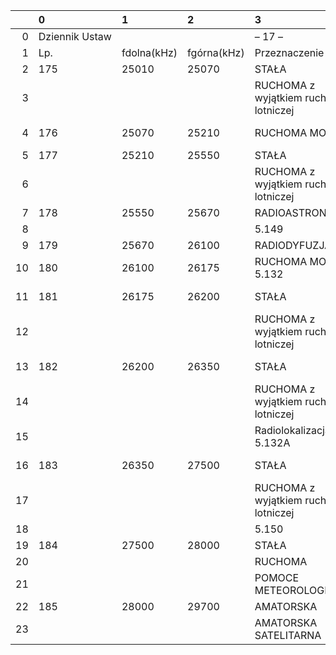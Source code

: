 |    | 0              | 1           | 2           | 3                                      | 4               |
|---:|:---------------|:------------|:------------|:---------------------------------------|:----------------|
|  0 | Dziennik Ustaw |             |             | – 17 –                                 |                 |
|  1 | Lp.            | fdolna(kHz) | fgórna(kHz) | Przeznaczenie                          | Użytkowanie     |
|  2 | 175            | 25010       | 25070       | STAŁA                                  | rządowe         |
|  3 |                |             |             | RUCHOMA z wyjątkiem ruchomej lotniczej | rządowe         |
|  4 | 176            | 25070       | 25210       | RUCHOMA MORSKA                         | cywilno-rządowe |
|  5 | 177            | 25210       | 25550       | STAŁA                                  | rządowe         |
|  6 |                |             |             | RUCHOMA z wyjątkiem ruchomej lotniczej | rządowe         |
|  7 | 178            | 25550       | 25670       | RADIOASTRONOMIA                        | cywilne         |
|  8 |                |             |             | 5.149                                  |                 |
|  9 | 179            | 25670       | 26100       | RADIODYFUZJA                           | cywilne         |
| 10 | 180            | 26100       | 26175       | RUCHOMA MORSKA 5.132                   | cywilno-rządowe |
| 11 | 181            | 26175       | 26200       | STAŁA                                  | cywilno-rządowe |
| 12 |                |             |             | RUCHOMA z wyjątkiem ruchomej lotniczej | cywilno-rządowe |
| 13 | 182            | 26200       | 26350       | STAŁA                                  | cywilno-rządowe |
| 14 |                |             |             | RUCHOMA z wyjątkiem ruchomej lotniczej | cywilno-rządowe |
| 15 |                |             |             | Radiolokalizacja 5.132A                | cywilno-rządowe |
| 16 | 183            | 26350       | 27500       | STAŁA                                  | cywilno-rządowe |
| 17 |                |             |             | RUCHOMA z wyjątkiem ruchomej lotniczej | cywilno-rządowe |
| 18 |                |             |             | 5.150                                  |                 |
| 19 | 184            | 27500       | 28000       | STAŁA                                  | rządowe         |
| 20 |                |             |             | RUCHOMA                                | rządowe         |
| 21 |                |             |             | POMOCE METEOROLOGICZNE                 | cywilno-rządowe |
| 22 | 185            | 28000       | 29700       | AMATORSKA                              | cywilne         |
| 23 |                |             |             | AMATORSKA SATELITARNA                  | cywilne         |